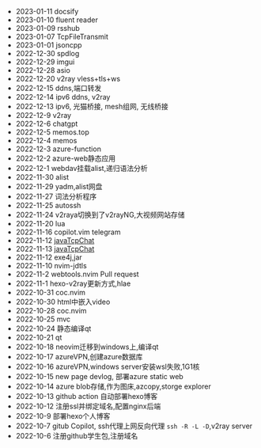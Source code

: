 - 2023-01-11 docsify
- 2023-01-10 fluent reader
- 2023-01-09 rsshub
- 2023-01-07 TcpFileTransmit
- 2023-01-01 jsoncpp
- 2022-12-30 spdlog
- 2022-12-29 imgui
- 2022-12-28 asio
- 2022-12-20 v2ray vless+tls+ws
- 2022-12-15 ddns,端口转发
- 2022-12-14 ipv6 ddns, v2ray
- 2022-12-13 ipv6, 光猫桥接, mesh组网, 无线桥接
- 2022-12-9 v2ray
- 2022-12-6 chatgpt
- 2022-12-5 memos.top
- 2022-12-4 memos
- 2022-12-3 azure-function
- 2022-12-2 azure-web静态应用
- 2022-12-1 webdav挂载alist,递归语法分析
- 2022-11-30 alist
- 2022-11-29 yadm,alist网盘
- 2022-11-27 词法分析程序
- 2022-11-25 autossh
- 2022-11-24 v2raya切换到了v2rayNG,大视频网站存储
- 2022-11-20 lua
- 2022-11-16 copilot.vim telegram
- 2022-11-12 [javaTcpChat](https://github.com/jyf-111/JavaTcpChat)
- 2022-11-13 [javaTcpChat](https://github.com/jyf-111/JavaTcpChat)
- 2022-11-12 exe4j,jar
- 2022-11-10 nvim-jdtls
- 2022-11-2  webtools.nvim Pull request
- 2022-11-1  hexo-v2ray更新方式,hlae
- 2022-10-31 coc.nvim
- 2022-10-30 html中嵌入video
- 2022-10-28 coc.nvim
- 2022-10-25 mvc
- 2022-10-24 静态编译qt
- 2022-10-21 qt
- 2022-10-18 neovim迁移到windows上,编译qt
- 2022-10-17 azureVPN,创建azure数据库
- 2022-10-16 azureVPN,windows server安装wsl失败,1G1核
- 2022-10-15 new page devlog, 部署azure static web
- 2022-10-14 azure blob存储,作为图床,azcopy,storge explorer
- 2022-10-13 github action 自动部署hexo博客
- 2022-10-12 注册ssl并绑定域名,配置nginx后端
- 2022-10-9 部署hexo个人博客
- 2022-10-7 gitub Copilot, ssh代理上网反向代理 `ssh -R -L -D`,v2ray server
- 2022-10-6 注册github学生包,注册域名
